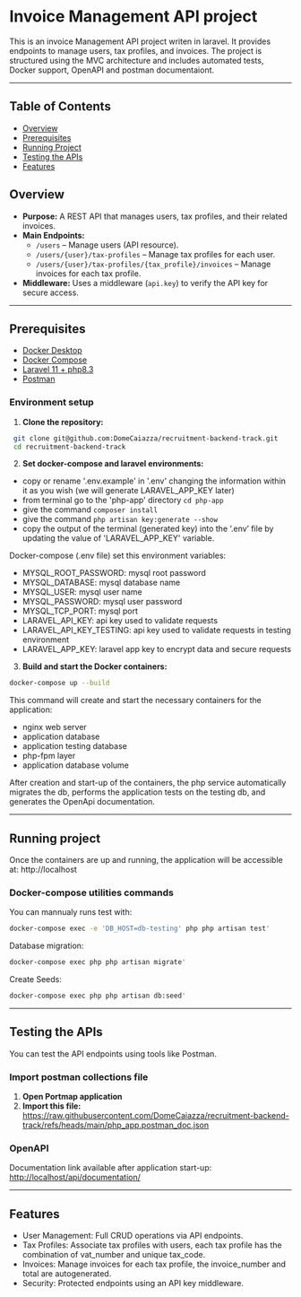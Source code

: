 # Invoice Management API project

This is an invoice Management API project writen in laravel. It provides endpoints to manage users, tax profiles, and invoices. The project is structured using the MVC architecture and includes automated tests, Docker support, OpenAPI and postman documentaiont.

---

## Table of Contents

- [Overview](#overview)
- [Prerequisites](#prerequisites)
- [Running Project](#running-project)
- [Testing the APIs](#testing-the-apis)
- [Features](#features)

## Overview

- **Purpose:** A REST API that manages users, tax profiles, and their related invoices.
- **Main Endpoints:**
  - `/users` – Manage users (API resource).
  - `/users/{user}/tax-profiles` – Manage tax profiles for each user.
  - `/users/{user}/tax-profiles/{tax_profile}/invoices` – Manage invoices for each tax profile.
- **Middleware:** Uses a middleware (`api.key`) to verify the API key for secure access.

---

## Prerequisites
- [Docker Desktop](https://www.docker.com/products/docker-desktop/)
- [Docker Compose](https://docs.docker.com/compose/)
- [Laravel 11 + php8.3](https://laravel.com/docs/11.x/installation#installing-php)
- [Postman](https://www.postman.com/)

### Environment setup
1. **Clone the repository:**
```bash
 git clone git@github.com:DomeCaiazza/recruitment-backend-track.git
 cd recruitment-backend-track
 ```

2. **Set docker-compose and laravel environments:**
- copy or rename '.env.example' in '.env' changing the information within it as you wish (we will generate LARAVEL_APP_KEY later)
- from terminal go to the 'php-app' directory `cd php-app`
- give the command `composer install`
- give the command `php artisan key:generate --show` 
- copy the output of the terminal (generated key) into the ‘.env’ file by updating the value of 'LARAVEL_APP_KEY' variable.

Docker-compose (.env file) set this environment variables:
- MYSQL_ROOT_PASSWORD: mysql root password
- MYSQL_DATABASE: mysql database name
- MYSQL_USER: mysql user name
- MYSQL_PASSWORD: mysql user password
- MYSQL_TCP_PORT: mysql port
- LARAVEL_API_KEY: api key used to validate requests
- LARAVEL_API_KEY_TESTING: api key used to validate requests in testing environment
- LARAVEL_APP_KEY: laravel app key to encrypt data and secure requests

3. **Build and start the Docker containers:**
 ```bash
 docker-compose up --build
 ```
This command will create and start the necessary containers for the application:
- nginx web server
- application database
- application testing database
- php-fpm layer
- application database volume

After creation and start-up of the containers, the php service automatically migrates the db, performs the application tests on the testing db, and generates the OpenApi documentation.

---

## Running project
Once the containers are up and running, the application will be accessible at: http://localhost

### Docker-compose utilities commands
You can mannualy runs test with:
```bash
docker-compose exec -e 'DB_HOST=db-testing' php php artisan test'
 ```
Database migration:
```bash
docker-compose exec php php artisan migrate'
 ```

Create Seeds:
```bash
docker-compose exec php php artisan db:seed'
 ```


---

## Testing the APIs

You can test the API endpoints using tools like Postman.

### Import postman collections file

1. **Open Portmap application**
2. **Import this file:**
https://raw.githubusercontent.com/DomeCaiazza/recruitment-backend-track/refs/heads/main/php_app.postman_doc.json

### OpenAPI
Documentation link available after application start-up: [http://localhost/api/documentation/](http://localhost/api/documentation/)

---

## Features
- User Management: Full CRUD operations via API endpoints.
- Tax Profiles: Associate tax profiles with users, each tax profile has the combination of vat_number and unique tax_code.
- Invoices: Manage invoices for each tax profile, the invoice_number and total are autogenerated.
- Security: Protected endpoints using an API key middleware.